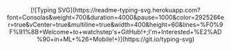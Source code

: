 <center>[![Typing SVG](https://readme-typing-svg.herokuapp.com?font=Consolas&weight=700&duration=4000&pause=1000&color=292526&center=true&vCenter=true&multiline=true&width=400&height=60&lines=%F0%9F%91%8B+Welcome+to+watchstep's+GitHub!+;I'm+Interested+%E2%AD%90+in+ML+%26+Mobile!+)](https://git.io/typing-svg)</center>
